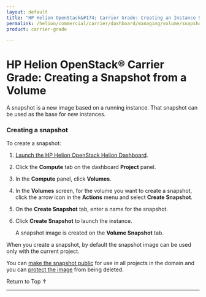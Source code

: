 ```yaml
---
layout: default
title: "HP Helion OpenStack&#174; Carrier Grade: Creating an Instance Snapshot"
permalink: /helion/commercial/carrier/dashboard/managing/volume/snapshot/create/
product: carrier-grade

---
```

<!--PUBLISHED-->

<script>

function PageRefresh {
onLoad="window.refresh"
}

PageRefresh();

</script>

<!--
<p style="font-size: small;"> <a href="/helion/commercial/carrier/ga1/install/">&#9664; PREV</a> | <a href="/helion/commercial/carrier/ga1/install-overview/">&#9650; UP</a> | <a href="/helion/commercial/carrier/ga1/">NEXT &#9654;</a></p> 
-->

# HP Helion OpenStack&#174; Carrier Grade: Creating a Snapshot from a Volume

A snapshot is a new image based on a running instance. That snapshot can be used as the base for new instances. 

### Creating a snapshot ###

To create a snapshot:

1. [Launch the HP Helion OpenStack Helion Dashboard](/helion/openstack/carrier/dashboard/login/).

2. Click the **Compute** tab on the dashboard **Project** panel.

3. In the **Compute** panel, click **Volumes**.

3. In the **Volumes** screen, for the volume you want to create a snapshot, click the arrow icon in the **Actions** menu and select **Create Snapshot**.

4. On the **Create Snapshot** tab, enter a name for the snapshot.

5. Click **Create Snapshot** to launch the instance.

	A snapshot image is created on the **Volume Snapshot** tab.

When you create a snapshot, by default the snapshot image can be used only with the current project.

You can [make the snapshot public](/helion/commercial/carrier/dashboard/managing/images/public/) for use in all projects in the domain and you can [protect the image](/helion/commercial/carrier/dashboard/managing/images/protect/) from being deleted. 

<a href="#top" style="padding:14px 0px 14px 0px; text-decoration: none;"> Return to Top &#8593; </a>


----
